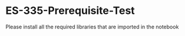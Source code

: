 # ES-335-Prerequisite-Test
Please install all the required libraries that are imported in the notebook

